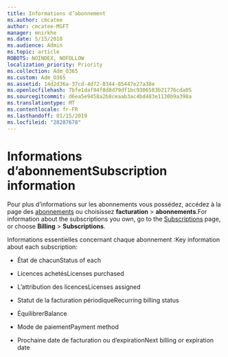 ```yaml
---
title: Informations d’abonnement
ms.author: cmcatee
author: cmcatee-MSFT
manager: mnirkhe
ms.date: 5/15/2018
ms.audience: Admin
ms.topic: article
ROBOTS: NOINDEX, NOFOLLOW
localization_priority: Priority
ms.collection: Adm_O365
ms.custom: Adm_O365
ms.assetid: 14d2d36a-37cd-4d72-8344-85447e27a38e
ms.openlocfilehash: 7bfe1daf94f8d8d79df1bc9306583b21776cda05
ms.sourcegitcommit: d6ea5e9458a2b8ceaab3ac4bd483e1130b9a398a
ms.translationtype: MT
ms.contentlocale: fr-FR
ms.lasthandoff: 01/15/2019
ms.locfileid: "28287678"
---
```

# <a name="subscription-information"></a><span data-ttu-id="b08b7-102">Informations d’abonnement</span><span class="sxs-lookup"><span data-stu-id="b08b7-102">Subscription information</span></span>

<span data-ttu-id="b08b7-103">Pour plus d’informations sur les abonnements vous possédez, accédez à la page des [abonnements](https://go.microsoft.com/fwlink/p/?linkid=842054) ou choisissez **facturation** \> **abonnements**.</span><span class="sxs-lookup"><span data-stu-id="b08b7-103">For information about the subscriptions you own, go to the [Subscriptions](https://go.microsoft.com/fwlink/p/?linkid=842054) page, or choose **Billing** \> **Subscriptions**.</span></span>
  
<span data-ttu-id="b08b7-104">Informations essentielles concernant chaque abonnement :</span><span class="sxs-lookup"><span data-stu-id="b08b7-104">Key information about each subscription:</span></span>
  
- <span data-ttu-id="b08b7-105">État de chacun</span><span class="sxs-lookup"><span data-stu-id="b08b7-105">Status of each</span></span>
    
- <span data-ttu-id="b08b7-106">Licences achetés</span><span class="sxs-lookup"><span data-stu-id="b08b7-106">Licenses purchased</span></span>
    
- <span data-ttu-id="b08b7-107">L’attribution des licences</span><span class="sxs-lookup"><span data-stu-id="b08b7-107">Licenses assigned</span></span>
    
- <span data-ttu-id="b08b7-108">Statut de la facturation périodique</span><span class="sxs-lookup"><span data-stu-id="b08b7-108">Recurring billing status</span></span>
    
- <span data-ttu-id="b08b7-109">Équilibrer</span><span class="sxs-lookup"><span data-stu-id="b08b7-109">Balance</span></span>
    
- <span data-ttu-id="b08b7-110">Mode de paiement</span><span class="sxs-lookup"><span data-stu-id="b08b7-110">Payment method</span></span>
    
- <span data-ttu-id="b08b7-111">Prochaine date de facturation ou d’expiration</span><span class="sxs-lookup"><span data-stu-id="b08b7-111">Next billing or expiration date</span></span>
    

